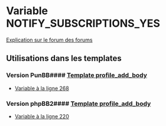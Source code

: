 # Variable NOTIFY_SUBSCRIPTIONS_YES
[Explication sur le forum des forums](http://forum.forumactif.com/t294113-listing-des-variables#NOTIFY_SUBSCRIPTIONS_YES)
## Utilisations dans les templates
### Version PunBB#### [Template profile_add_body](punbb/profile_add_body.md)
* [Variable à la ligne 268](../punbb/profile_add_body.tpl#L268)
### Version phpBB2#### [Template profile_add_body](subsilver/profile_add_body.md)
* [Variable à la ligne 220](../subsilver/profile_add_body.tpl#L220)